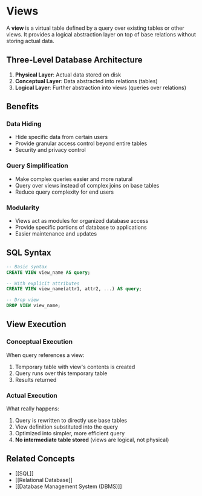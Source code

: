 # Views

A **view** is a virtual table defined by a query over existing tables or other views. It provides a logical abstraction layer on top of base relations without storing actual data.

## Three-Level Database Architecture

1. **Physical Layer**: Actual data stored on disk
2. **Conceptual Layer**: Data abstracted into relations (tables)
3. **Logical Layer**: Further abstraction into views (queries over relations)

## Benefits

### **Data Hiding**
- Hide specific data from certain users
- Provide granular access control beyond entire tables
- Security and privacy control

### **Query Simplification**
- Make complex queries easier and more natural
- Query over views instead of complex joins on base tables
- Reduce query complexity for end users

### **Modularity**
- Views act as modules for organized database access
- Provide specific portions of database to applications
- Easier maintenance and updates

## SQL Syntax

```sql
-- Basic syntax
CREATE VIEW view_name AS query;

-- With explicit attributes
CREATE VIEW view_name(attr1, attr2, ...) AS query;

-- Drop view
DROP VIEW view_name;
```

## View Execution

### **Conceptual Execution**
When query references a view:
1. Temporary table with view's contents is created
2. Query runs over this temporary table
3. Results returned

### **Actual Execution**
What really happens:
1. Query is rewritten to directly use base tables
2. View definition substituted into the query
3. Optimized into simpler, more efficient query
4. **No intermediate table stored** (views are logical, not physical)

## Related Concepts

- [[SQL]]
- [[Relational Database]]
- [[Database Management System (DBMS)]]

